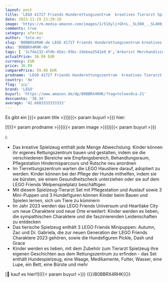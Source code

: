```yaml
---
layout: post
title: 'LEGO 41727 Friends Hunderettungszentrum  kreatives Tierarzt Spielzeug mit Mini-Puppen und Welpen-Figuren  aus der Serie 2023 Autumn mit Zac und Tierfiguren  wie Pickle der Hund'
date: 2023-11-19 23:29:19
image: 'https://m.media-amazon.com/images/I/51Xylj+Gh+L._SL500_._SL400_.jpg'
comments: true
category: ofertas
author: 'tole.es'
slug: 'B0BBRX4RHK-de LEGO 41727 Friends Hunderettungszentrum kreatives Tierarzt...'
sku: 'B0BBRX4RHK-de'
tags: [ '3c7da132-4fdb-45ec-95bc-24ebea2541e9_0','Arborist Merchandising Root','Bauspielzeug & Konstruktionsspielzeug','Bauspielzeugsets','Bereit für den Schulanfang','Best Selling','Custom Stores','Frühkindliche Betreuung','LEGO','Lernaktivitäten und MINT','Self Service','Special Features Stores','Spielzeug','Stores','e26659c6-d1cd-45cb-800b-2f9b432b8572_0','e26659c6-d1cd-45cb-800b-2f9b432b8572_5901','lego','​Bücher','🇩🇪', ]
actualPrice: 36.99 EUR
currency: EUR
price: 36.99
comparePrice: 59.99 EUR
prodname: 'LEGO 41727 Friends Hunderettungszentrum  kreatives Tierarzt Spielzeug mit Mini-Puppen und Welpen-Figuren  aus der Serie 2023 Autumn mit Zac und Tierfiguren  wie Pickle der Hund'
country: 'de'
flag: '🇩🇪'
brand: 'LEGO'
buyurl: 'https://www.amazon.de/dp/B0BBRX4RHK/?tag=tolees0ca-21'
descuento: '38.34'
average: '42.6603333333333'
---
```


Es gibt ein [{{< param title >}}]({{< param buyurl >}}) hier:

[![{{< param prodname >}}]({{< param image >}})]({{< param buyurl >}})

ℹ️:

- Das kreative Spielzeug enthält jede Menge Abwechslung: Kinder können ihr eigenes Rettungszentrum bauen und gestalten, indem sie die verschiedenen Bereiche wie Empfangsbereich, Behandlungsraum, Pflegestation Hindernisparcours und Rutsche neu anordnen
- Im Tierrettungszentrum warten die LEGO Haustiere darauf, adoptiert zu werden: Kinder können bei der Pflege der Hunde mithelfen, indem sie sie bürsten, sie einem Gesundheitscheck unterziehen oder sie auf dem LEGO Friends Welpenspielplatz beschäftigen
- Mit diesem Spielzeug-Tierarzt Set mit Pflegestation und Auslauf sowie 3 Mini-Puppen und 3 Hundefiguren können Kinder beim Bauen und Spielen lernen, sich um Tiere zu kümmern
- Im Jahr 2023 werden das LEGO Friends Universum und Heartlake City um neue Charaktere und neue Orte erweitert: Kinder werden es lieben, die sympathischen Charaktere und die faszinierenden Leidenschaften zu entdecken
- Das tierische Spielzeug enthält 3 LEGO Friends Minipuppen: Autumn, Zac und Dr. Gabriela, die zur neuen Generation der LEGO Friends Charaktere 2023 gehören, sowie die Hundefiguren Pickle, Dash und Grace
- Kinder werden es lieben, mit dem Zubehör zum Tierarzt Spielzeug ihre eigenen Geschichten aus dem Rettungszentrum zu erfinden - das Set enthält Hundespielzeug, eine Waage, Medikamente, Futter, Wasser, eine Lupe, ein Bett, eine Bürste und mehr

[🛒 kauf es hier!!]({{< param buyurl >}})
{{<world>}}B0BBRX4RHK{{</world>}}
